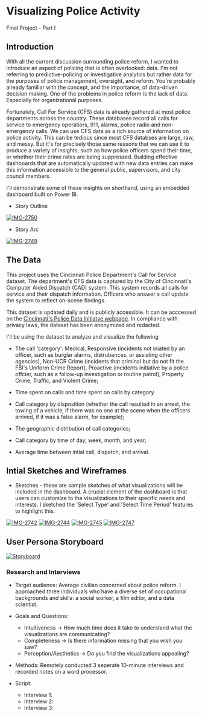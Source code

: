 # Visualizing Police Activity 
Final Project - Part I
                                                                                                        

## Introduction 

With all the current discussion surrounding police reform, I wanted to introduce an aspect of policing that is often overlooked: data. I'm not referring to predictive-policing or investigative analytics but rather data for the purposes of police management, oversight, and reform. You're probably already familiar with the concept, and the importance, of data-driven decision making. One of the problems in police reform is the lack of data. Especially for organizational purposes. 

Fortunately, Call For Service (CFS) data is already gathered at most police departments across the country. These databases record all calls for service to emergency operatiors, 911, alarms, police radio and non-emergency calls. We can use CFS data as a rich source of information on police activity. This can be tedious since most CFS databses are large, raw, and messy. But it's for precisely those same reasons that we can use it to produce a variety of insights, such as how police officers spend their time, or whether their crime rates are being suppressed. Building effective dashboards that are automatically updated with new data entries can make this information accessible to the general public, supervisors, and city council members. 

I'll demonstrate some of these insights on shorthand, using an embedded dashboard built on Power BI.

- Story Outline

<a href="https://ibb.co/259vKf5"><img src="https://i.ibb.co/CWcb0TW/IMG-2750.jpg" alt="IMG-2750" border="0"></a>

- Story Arc

<a href="https://ibb.co/3CCQw6b"><img src="https://i.ibb.co/rwwNg8h/IMG-2749.jpg" alt="IMG-2749" border="0"></a>

## The Data 

This project uses the Cincinnati Police Department's Call for Service dataset. The department's CFS data is captured by the City of Cincinnati's Computer Aided Dispatch (CAD) system. This system records all calls for service and their dispatch information. Officers who answer a call update the system to reflect on-scene findings. 

This dataset is updated daily and is publicly accessible. It can be acccessed on the [Cincinnati's Police Data Initiatve webpage](https://data.cincinnati-oh.gov/Safety/PDI-Police-Data-Initiative-Police-Calls-for-Servic/gexm-h6bt). In compliance with privacy laws, the dataset has been anonymized and redacted. 


I'll be using the dataset to analyze and visualize the following 

- The call 'category': Medical, Responsive (incidents not iniated by an officer, such as burglar alarms, distrubances, or assisting other agencies), Non-UCR Crime (incidents that criminal but do not fit the FBI's Uniform Crime Report), Proactive (incidents initiative by a police offcier, such as a follow-up investigation or routine patrol), Property Crime, Traffic, and Violent Crime;

- Time spent on calls and time spent on calls by category 

- Call category by disposition (whether the call resulted in an arrest, the towing of a vehicle, if there was no one at the scene when the officers arrived, if it was a false alarm, for example);

- The geographic distribution of call categories; 

- Call category by time of day, week, month, and year;

- Average time between intial call, dispatch, and arrival.

## Intial Sketches and Wireframes


- Sketches - these are sample sketches of what visualizations will be included in the dashboard. A crucial element of the dashboard is that users can customize to the visualizations to their specific needs and interests. I sketched the 'Select Type' and 'Select Time Period' features to highlight this. 

<a href="https://ibb.co/DPFQ6xB"><img src="https://i.ibb.co/WNXfdbr/IMG-2742.jpg" alt="IMG-2742" border="0"></a>
<a href="https://ibb.co/MZ5BjZM"><img src="https://i.ibb.co/VJpwhJ2/IMG-2744.jpg" alt="IMG-2744" border="0"></a>
<a href="https://ibb.co/0J0WY2c"><img src="https://i.ibb.co/yszMgPX/IMG-2745.jpg" alt="IMG-2745" border="0"></a>
<a href="https://ibb.co/SQLNpLg"><img src="https://i.ibb.co/1sSZxSN/IMG-2747.jpg" alt="IMG-2747" border="0"></a>

## User Persona Storyboard

<a href="https://ibb.co/5sP5qYb"><img src="https://i.ibb.co/h2SKpX3/Storyboard.jpg" alt="Storyboard" border="0"></a>

### Research and Interviews
- Target audience: Average civilian concerned about police reform. I approached three individuals who have a diverse set of occupational backgrounds and skills: a social worker, a film editor, and a data scientist. 

- Goals and Questions: 
    - Intuitiveness -> How much time does it take to understand what the visualizations are communicating?
    - Completeness -> Is there information missing that you wish you saw?
    - Perception/Aesthetics -> Do you find the visualizations appealing?
    
- Methods: Remotely conducted 3 seperate 10-minute interviews and recorded notes on a word processor. 
- Script: 
  - Interview 1: 
  - Interview 2: 
  - Interview 3: 


